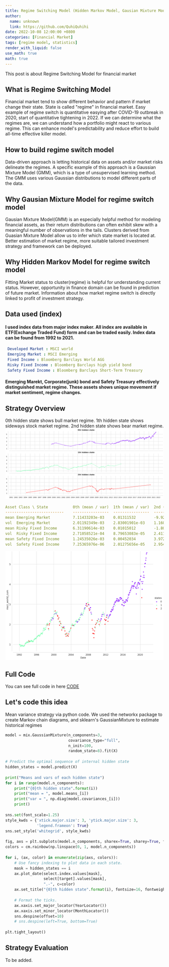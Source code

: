 ```yaml
---
title: Regime Switching Model (Hidden Markov Model, Gausian Mixture Model)
author:
  name: unknown
  link: https://github.com/QuhiQuhihi
date: 2022-10-08 12:00:00 +0800
categories: [Financial Market]
tags: [regime model, statistics]
render_with_liquid: false
use_math: true
math: true
---
```


This post is about Regime Switching Model for financial market

## What is Regime Switching Model
Financial market tend to show different behavior and pattern if market change their state. State is called "regime" in financial market. Easy example of regime switch is quantitative easying after COVID-19 outbreak in 2020, start of quantitative tightening in 2022.
If we can determine what the regimes are, we can understand how a portfolio might react to various regime. This can enhance model's predictability and reduce effort to build all-time effective killer model.

## How to build regime switch model
Data-driven approach is letting historical data on assets and/or market risks delineate the regimes. 
A specific example of this approach is a Gaussian Mixture Model (GMM), which is a type of unsupervised learning method. The GMM uses various Gaussian distributions to model different parts of the data. 

## Why Gausian Mixture Model for regime switch model
Gausian Mixture Model(GMM) is an especially helpful method for modeling financial assets, as their return distributions can often exhibit skew with a meaningful number of observations in the tails. Clusters derived from Guasian Mixture Model allow us to infer which state market is located at. Better estimation of market regime, more suitable tailored investment strategy and framework can be deployed.

## Why Hidden Markov Model for regime switch model
Fitting Market status to cluster(regime) is helpful for understanding current status. However, opportunity in finance domain can be found in prediction of future market. Information about how market regime switch is directly linked to profit of investment strategy. 

## Data used (index)

#### I used index data from major index maker. All index are available in ETF(Exchange Traded Fund) form and can be traded easily. Index data can be found from 1992 to 2021. 

```yaml
 Developed Market : MSCI world
 Emerging Market : MSCI Emerging
 Fixed Income : Bloomberg Barclays World AGG
 Risky Fixed Income : Bloomberg Barclays high yield bond
 Safety Fixed Income : Bloomberg Barclays Short-Term Treasury
 ```
#### Emerging Marekt, Corporate(junk) bond and Safety Treasury effectively distinguished market regime. These assets shows unique movement if market sentiment, regime changes.

## Strategy Overview

0th hidden state shows bull market regime. 1th hidden state shows sideways stock market regime. 2nd hidden state shows bear market regime. 
![MV](/assets/img/post_image/finance/regime/hidden_state_plot_1.png)

``` yaml
Asset Class \ State           0th (mean / var)  1th (mean / var)  2nd (mean / var)
--------------------------    ----------------  ----------------  ----------------
mean Emerging Market          7.11433203e-03    0.01311532        -9.92782827e-03
vol  Emerging Market          2.01192349e-03    2.83001901e-03    1.16043600e-02
mean Risky Fixed Income       6.31190614e-03    0.01015012        -1.80401754e-03
vol  Risky Fixed Income       2.71058521e-04    8.79653083e-05    2.41111876e-03
mean Safety Fixed Income      1.24535026e-03    0.00452034        3.97258990e-03
vol  Safety Fixed Income      7.25365976e-06    2.01275656e-05    2.95434611e-05
```

![MV](/assets/img/post_image/finance/regime/hidden_state_plot_2.png)


## Full Code
You can see full code in here
[CODE](https://github.com/QuhiQuhihi/project_quant/blob/master/regime_model/regime_model_kmeans_gmm.ipynb)

## Let's code this idea
Mean variance strategy via python code. We used the networkx package to create Markov chain diagrams, and sklearn's GaussianMixture to estimate historical regimes

```python
model = mix.GaussianMixture(n_components=3, 
                            covariance_type="full", 
                            n_init=100, 
                            random_state=8).fit(X)

# Predict the optimal sequence of internal hidden state
hidden_states = model.predict(X)

print("Means and vars of each hidden state")
for i in range(model.n_components):
    print("{0}th hidden state".format(i))
    print("mean = ", model.means_[i])
    print("var = ", np.diag(model.covariances_[i]))
    print()

sns.set(font_scale=1.25)
style_kwds = {'xtick.major.size': 3, 'ytick.major.size': 3,
              'legend.frameon': True}
sns.set_style('whitegrid', style_kwds)

fig, axs = plt.subplots(model.n_components, sharex=True, sharey=True, figsize=(20,9))
colors = cm.rainbow(np.linspace(0, 1, model.n_components))

for i, (ax, color) in enumerate(zip(axs, colors)):
    # Use fancy indexing to plot data in each state.
    mask = hidden_states == i
    ax.plot_date(select.index.values[mask],
                 select[target].values[mask],
                 ".-", c=color)
    ax.set_title("{0}th hidden state".format(i), fontsize=16, fontweight='demi')

    # Format the ticks.
    ax.xaxis.set_major_locator(YearLocator())
    ax.xaxis.set_minor_locator(MonthLocator())
    sns.despine(offset=10)
    # sns.despine(left=True, bottom=True)

plt.tight_layout()
```

## Strategy Evaluation
To be added.